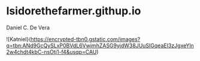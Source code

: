 # Isidorethefarmer.githup.io
Daniel C. De Vera

![Katniel}(https://encrypted-tbn0.gstatic.com/images?q=tbn:ANd9GcQySLxP0BVdL6VwjmhZASG9yjdW38JUuSIGqeaEI3zJgxeYln2w4chdt4kbC-nsOtj1-f4&usqp=CAU)

